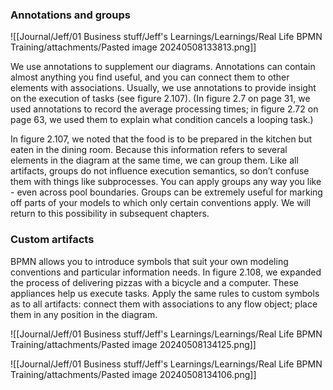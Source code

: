 ### Annotations and groups

![[Journal/Jeff/01 Business stuff/Jeff's Learnings/Learnings/Real Life BPMN Training/attachments/Pasted image 20240508133813.png]]

We use annotations to supplement our diagrams. Annotations can contain almost anything you find useful, and you can connect them to other elements with associations. Usually, we use annotations to provide insight on the execution of tasks (see figure 2.107). (In figure 2.7 on page 31, we used annotations to record the average processing times; in figure 2.72 on page 63, we used them to explain what condition cancels a looping task.)

In figure 2.107, we noted that the food is to be prepared in the kitchen but eaten in the dining room. Because this information refers to several elements in the diagram at the same time, we can group them. Like all artifacts, groups do not influence execution semantics, so don’t confuse them with things like subprocesses. You can apply groups any way you like - even across pool boundaries. Groups can be extremely useful for marking off parts of your models to which only certain conventions apply. We will return to this possibility in subsequent chapters.

###  Custom artifacts

BPMN allows you to introduce symbols that suit your own modeling conventions and particular information needs. In figure 2.108, we expanded the process of delivering pizzas with a bicycle and a computer. These appliances help us execute tasks. Apply the same rules to custom symbols as to all artifacts: connect them with associations to any flow object; place them in any position in the diagram.

![[Journal/Jeff/01 Business stuff/Jeff's Learnings/Learnings/Real Life BPMN Training/attachments/Pasted image 20240508134125.png]]

![[Journal/Jeff/01 Business stuff/Jeff's Learnings/Learnings/Real Life BPMN Training/attachments/Pasted image 20240508134106.png]]


